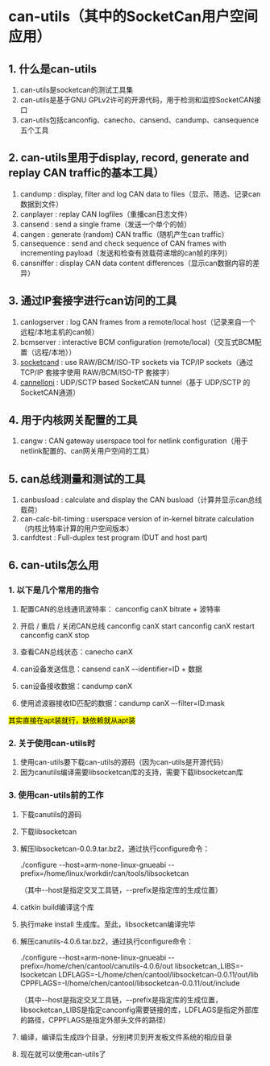 # can-utils（其中的SocketCan用户空间应用）

## 1. 什么是can-utils

1. can-utils是socketcan的测试工具集
2. can-utils是基于GNU GPLv2许可的开源代码，用于检测和监控SocketCAN接口
3. can-utils包括canconfig、canecho、cansend、candump、cansequence五个工具 

## 2. can-utils里用于display, record, generate and replay CAN traffic的基本工具）

1. candump : display, filter and log CAN data to files（显示、筛选、记录can数据到文件）
2. canplayer : replay CAN logfiles（重播can日志文件）
3. cansend : send a single frame（发送一个单个的帧）
4. cangen : generate (random) CAN traffic（随机产生can traffic）
5. cansequence : send and check sequence of CAN frames with incrementing payload（发送和检查有效载荷递增的can帧的序列）
6. cansniffer : display CAN data content differences（显示can数据内容的差异）

## 3. 通过IP套接字进行can访问的工具

1. canlogserver : log CAN frames from a remote/local host（记录来自一个远程/本地主机的can帧）
2. bcmserver : interactive BCM configuration (remote/local)（交互式BCM配置（远程/本地））
3. [socketcand](https://github.com/linux-can/socketcand) : use RAW/BCM/ISO-TP sockets via TCP/IP sockets（通过 TCP/IP 套接字使用 RAW/BCM/ISO-TP 套接字）
4. [cannelloni](https://github.com/mguentner/cannelloni) : UDP/SCTP based SocketCAN tunnel（基于 UDP/SCTP 的 SocketCAN通道）

## 4. 用于内核网关配置的工具

1. cangw : CAN gateway userspace tool for netlink configuration（用于netlink配置的、can网关用户空间的工具）

## 5. can总线测量和测试的工具

1. canbusload : calculate and display the CAN busload（计算并显示can总线载荷）
2. can-calc-bit-timing : userspace version of in-kernel bitrate calculation（内核比特率计算的用户空间版本）
3. canfdtest : Full-duplex test program (DUT and host part)

## 6. can-utils怎么用

### 1. 以下是几个常用的指令

1. 配置CAN的总线通讯波特率： canconfig canX bitrate + 波特率



2. 开启 / 重启 / 关闭CAN总线
       canconfig canX start
       canconfig canX restart
       canconfig canX stop



3. 查看CAN总线状态：canecho canX



4. can设备发送信息：cansend canX –-identifier=ID + 数据



5. can设备接收数据：candump canX



6. 使用滤波器接收ID匹配的数据：candump canX –-filter=ID:mask



<mark>其实直接在apt装就行，缺依赖就从apt装</mark>

### 2. 关于使用can-utils时

1. 使用can-utils要下载can-utils的源码（因为can-utils是开源代码）
2. 因为canutils编译需要libsocketcan库的支持，需要下载libsocketcan库

### 3. 使用can-utils前的工作

1. 下载canutils的源码

2. 下载libsocketcan

3. 解压libsocketcan-0.0.9.tar.bz2，通过执行configure命令： 

   ./configure --host=arm-none-linux-gnueabi --prefix=/home/linux/workdir/can/tools/libsocketcan

   （其中--host是指定交叉工具链，--prefix是指定库的生成位置）

4. catkin build编译这个库

5. 执行make install 生成库。至此，libsocketcan编译完毕

6. 解压canutils-4.0.6.tar.bz2，通过执行configure命令：

    ./configure --host=arm-none-linux-gnueabi --prefix=/home/chen/cantool/canutils-4.0.6/out libsocketcan_LIBS=-lsocketcan LDFLAGS=-L/home/chen/cantool/libsocketcan-0.0.11/out/lib CPPFLAGS=-I/home/chen/cantool/libsocketcan-0.0.11/out/include

   （其中--host是指定交叉工具链，--prefix是指定库的生成位置，libsocketcan_LIBS是指定canconfig需要链接的库，LDFLAGS是指定外部库的路径，CPPFLAGS是指定外部头文件的路径）

7. 编译，编译后生成四个目录，分别拷贝到开发板文件系统的相应目录

8. 现在就可以使用can-utils了
